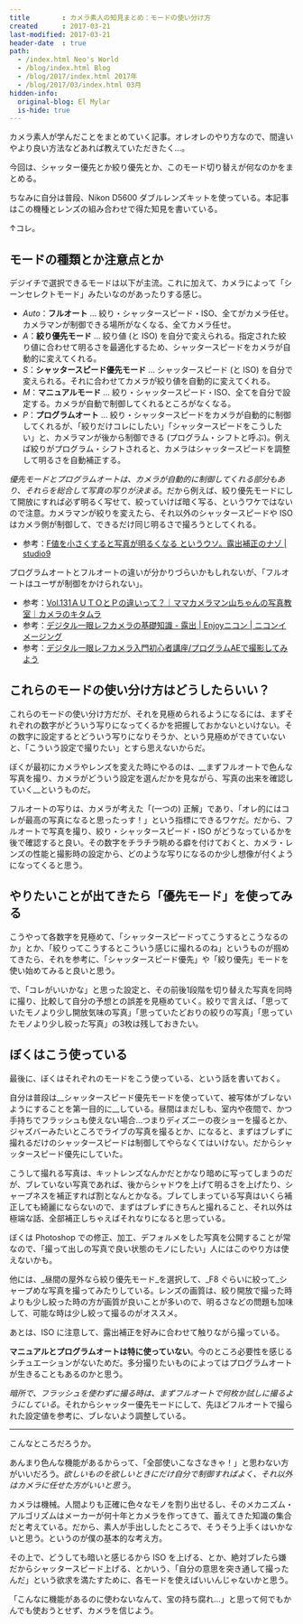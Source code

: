 ```yaml
---
title        : カメラ素人の知見まとめ：モードの使い分け方
created      : 2017-03-21
last-modified: 2017-03-21
header-date  : true
path:
  - /index.html Neo's World
  - /blog/index.html Blog
  - /blog/2017/index.html 2017年
  - /blog/2017/03/index.html 03月
hidden-info:
  original-blog: El Mylar
  is-hide: true
---
```


カメラ素人が学んだことをまとめていく記事。オレオレのやり方なので、間違いやより良い方法などあれば教えていただきたく…。

今回は、シャッター優先とか絞り優先とか、このモード切り替えが何なのかをまとめる。

ちなみに自分は普段、Nikon D5600 ダブルレンズキットを使っている。本記事はこの機種とレンズの組み合わせで得た知見を書いている。

↑コレ。

## モードの種類とか注意点とか

デジイチで選択できるモードは以下が主流。これに加えて、カメラによって「シーンセレクトモード」みたいなのがあったりする感じ。

- _Auto_：__フルオート__ … 絞り・シャッタースピード・ISO、全てがカメラ任せ。カメラマンが制御できる場所がなくなる、全てカメラ任せ。
- _A_：__絞り優先モード__ … 絞り値 (と ISO) を自分で変えられる。指定された絞り値に合わせて明るさを最適化するため、シャッタースピードをカメラが自動的に変えてくれる。
- _S_：__シャッタースピード優先モード__ … シャッタースピード (と ISO) を自分で変えられる。それに合わせてカメラが絞り値を自動的に変えてくれる。
- _M_：__マニュアルモード__ … 絞り・シャッタースピード・ISO、全てを自分で設定する。カメラが自動で制御してくれるところがなくなる。
- _P_：__プログラムオート__ … 絞り・シャッタースピードをカメラが自動的に制御してくれるが、「絞りだけコレにしたい」「シャッタースピードをこうしたい」と、カメラマンが後から制御できる (プログラム・シフトと呼ぶ)。例えば絞りがプログラム・シフトされると、カメラはシャッタースピードを調整して明るさを自動補正する。

_優先モードとプログラムオートは、カメラが自動的に制御してくれる部分もあり、それらを総合して写真の写りが決まる_。だから例えば、絞り優先モードにして開放にすれば必ず明るく写せて、絞っていけば暗く写る、というワケではないので注意。カメラマンが絞りを変えたら、それ以外のシャッタースピードや ISO はカメラ側が制御して、できるだけ同じ明るさで撮ろうとしてくれる。

- 参考：[F値を小さくすると写真が明るくなる というウソ。露出補正のナゾ | studio9](http://photo-studio9.com/exposure_compensation/)

プログラムオートとフルオートの違いが分かりづらいかもしれないが、「フルオートはユーザが制御をかけられない」。

- 参考：[Vol.131ＡＵＴＯとＰの違いって？｜ママカメラマン山ちゃんの写真教室｜カメラのキタムラ](http://www.kitamura.jp/photo/mamacam/2013/mc131.html)
- 参考：[デジタル一眼レフカメラの基礎知識 - 露出 | Enjoyニコン | ニコンイメージング](http://www.nikon-image.com/enjoy/phototech/manual/04/06.html)
- 参考：[デジタル一眼レフカメラ入門初心者講座/プログラムAEで撮影してみよう](http://diji1.ehoh.net/contents/pmode.html)

## これらのモードの使い分け方はどうしたらいい？

これらのモードの使い分け方だが、それを見極められるようになるには、まずそれぞれの数字がどういう写りになってくるかを把握しておかないといけない。その数字に設定するとどういう写りになりそうか、という見極めができていないと、「こういう設定で撮りたい」とすら思えないからだ。

ぼくが最初にカメラやレンズを変えた時にやるのは、__まずフルオートで色んな写真を撮り、カメラがどういう設定を選んだかを見ながら、写真の出来を確認していく__というものだ。

フルオートの写りは、カメラが考えた「(一つの) 正解」であり、「オレ的にはコレが最高の写真になると思ったっす！」という指標にできるワケだ。だから、フルオートで写真を撮り、絞り・シャッタースピード・ISO がどうなっているかを後で確認すると良い。その数字をチラチラ眺める癖を付けておくと、カメラ・レンズの性能と撮影時の設定から、どのような写りになるのか少し想像が付くようになってくると思う。

## やりたいことが出てきたら「優先モード」を使ってみる

こうやって各数字を見極めて、「シャッタースピードってこうするとこうなるのか」とか、「絞りってこうするとこういう感じに撮れるのね」というものが掴めてきたら、それを参考に、「シャッタースピード優先」や「絞り優先」モードを使い始めてみると良いと思う。

で、「コレがいいかな」と思った設定と、その前後1段階を切り替えた写真を同時に撮り、比較して自分の予想との誤差を見極めていく。絞りで言えば、「思っていたモノより少し開放気味の写真」「思っていたどおりの絞りの写真」「思っていたモノより少し絞った写真」の3枚は残しておきたい。

## ぼくはこう使っている

最後に、ぼくはそれぞれのモードをこう使っている、という話を書いておく。

自分は普段は__シャッタースピード優先モードを使っていて、被写体がブレないようにすることを第一目的に__している。昼間はまだしも、室内や夜間で、かつ手持ちでフラッシュも使えない場合…つまりディズニーの夜ショーを撮るとか、ジャズバーみたいところでライブの写真を撮るとか、になると、まずはブレずに撮れるだけのシャッタースピードは制御してやらなくてはいけない。だからシャッタースピード優先にしていた。

こうして撮れる写真は、キットレンズなんかだとかなり暗めに写ってしまうのだが、ブレていない写真であれば、後からシャドウを上げて明るさを上げたり、シャープネスを補正すれば割となんとかなる。ブレてしまっている写真はいくら補正しても綺麗にならないので、まずはブレずにきちんと撮れること、それ以外は極端な話、全部補正しちゃえばそれなりになると思っている。

ぼくは Photoshop での修正、加工、デフォルメをした写真を公開することが常なので、「撮って出しの写真で良い状態のモノにしたい」人にはこのやり方は使えないかも。

他には、_昼間の屋外なら絞り優先モード_を選択して、_F8 ぐらいに絞って_シャープめな写真を撮ってみたりしている。レンズの画質は、絞り開放で撮った時よりも少し絞った時の方が画質が良いことが多いので、明るさなどの問題も加味して、可能な時は少し絞って撮るのがオススメ。

あとは、ISO に注意して、露出補正を好みに合わせて触りながら撮っている。

__マニュアルとプログラムオートは特に使っていない__。今のところ必要性を感じるシチュエーションがないためだ。多分撮りたいものによってはプログラムオートが生きることもあるのかと思う。

_暗所で、フラッシュを使わずに撮る時は、まずフルオートで何枚か試しに撮るようにしている_。それからシャッター優先モードにして、先ほどフルオートで撮られた設定値を参考に、ブレないよう調整している。

---

こんなところだろうか。

あんまり色んな機能があるからって、「全部使いこなさなきゃ！」と思わない方がいいだろう。_欲しいものを欲しいときにだけ自分で制御すればよく、それ以外はカメラに任せた方がいいと思う_。

カメラは機械。人間よりも正確に色々なモノを割り出せるし、そのメカニズム・アルゴリズムはメーカーが何十年とカメラを作ってきて、蓄えてきた知識の集合だと考えている。だから、素人が手出ししたところで、そうそう上手くはいかないと思う。というのが僕の基本的な考え方。

その上で、どうしても暗いと感じるから ISO を上げる、とか、絶対ブレたら嫌だからシャッタースピード上げる、とかいう、「自分の意思を突き通して撮ったんだ」という欲求を満たすために、各モードを使えばいいんじゃないかと思う。

「こんなに機能があるのに使わないなんて、宝の持ち腐れ…」と思って何でもかんでも使おうとせず、カメラを信じよう。

